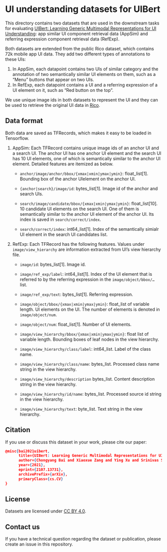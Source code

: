 # UI understanding datasets for UIBert

This directory contains two datasets that are used in the downstream tasks for
evaluating
[UIBert: Learning Generic Multimodal Representations for UI Understanding](https://arxiv.org/abs/2107.13731):
app similar UI component retrieval data (AppSim) and referring expression
component retrieval data (RefExp).

Both datasets are extended from the public Rico dataset, which contains 72k
mobile app UI data. They add two different types of annotations to these UIs:

1.  In AppSim, each datapoint contains two UIs of similar category and the
    annotation of two semantically similar UI elements on them, such as a “Menu”
    buttons that appear on two UIs.
2.  In RefExp, each datapoint contains a UI and a referring expression of a UI
    element on it, such as “Red button on the top”.

We use unique image ids in both datasets to represent the UI and they can be
used to retrieve the original UI data in
[Rico](https://interactionmining.org/rico).

## Data format

Both data are saved as TFRecords, which makes it easy to be loaded in
Tensorflow.

1.  AppSim: Each TFRecord contains unique image ids of an anchor UI and a search
    UI. The anchor UI has one anchor UI element and the search UI has 10 UI
    elements, one of which is semantically similar to the anchor UI element.
    Detailed features are itemized as below.

    -   `anchor/image/anchor/bbox/{xmax|xmin|ymax|ymin}`: float_list[1].
        Bounding box of the anchor UIelement on the anchor UI.

    -   `{anchor|search}/image/id`: bytes_list[1]. Image id of the anchor and
        search UIs.

    -   `search/image/candidate/bbox/{xmax|xmin|ymax|ymin}`: float_list[10]. 10
        candidate UI elements on the search UI. One of them is semantically
        similar to the anchor UI element of the anchor UI. Its index is saved in
        `search/correct/index`.

    -   `search/correct/index`: int64_list[1]. Index of the semantically simialr
        UI element in the search UI candidates list.

2.  RefExp: Each TFRecord has the following features. Values under
    `image/view_hierarchy` are information extracted from UI’s view hierarchy
    file.

    -   `image/id`: bytes_list[1]. Image id.
    -   `image/ref_exp/label`: int64_list[1]. Index of the UI element that is
        referred to by the referring expression in the `image/object/bbox/…`
        list.
    -   `image/ref_exp/text`: bytes_list[1]. Referring expression.
    -   `image/object/bbox/{xmax|xmin|ymax|ymin}`: float_list of variable
        length. UI elements on the UI. The number of elements is denoted in
        `image/object/num`.
    -   `image/object/num`: float_list[1]. Number of UI elements.

    -   `image/view_hierarchy/bbox/{xmax|xmin|ymax|ymin}`: float list of
        variable length. Bounding boxes of leaf nodes in the view hierarchy.

    -   `image/view_hierarchy/class/label`: int64_list. Label of the class name.

    -   `image/view_hierarchy/class/name`: bytes_list. Processed class name
        string in the view hierarchy.

    -   `image/view_hierarchy/description` bytes_list. Content description
        string in the view hierarchy.

    -   `image/view_hierarchy/id/name`: bytes_list. Processed source id string
        in the view hierarchy.

    -   `image/view_hierarchy/text`: byte_list. Text string in the view
        hierarchy.

## Citation

If you use or discuss this dataset in your work, please cite our paper:

```json
@misc{bai2021uibert,
      title={UIBert: Learning Generic Multimodal Representations for UI Understanding},
      author={Chongyang Bai and Xiaoxue Zang and Ying Xu and Srinivas Sunkara and Abhinav Rastogi and Jindong Chen and Blaise Aguera y Arcas},
      year={2021},
      eprint={2107.13731},
      archivePrefix={arXiv},
      primaryClass={cs.CV}
}
```

## License

Datasets are licensed under
[CC BY 4.0](https://creativecommons.org/licenses/by/4.0/).

## Contact us

If you have a technical question regarding the dataset or publication, please
create an issue in this repository.
